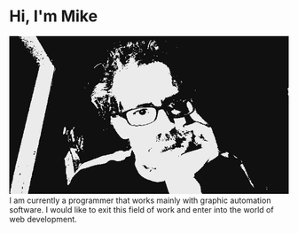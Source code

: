 # Hi, I'm Mike

<img src="https://github.com/shootygroove/shootygroove/blob/master/2020-08-18-063418.jpg?raw=true" alt="banner that shows a pic of me having no idea what I got myself into">
I am currently a programmer that works mainly with graphic automation software. I would like to exit this field of work and enter into the world of web development.
